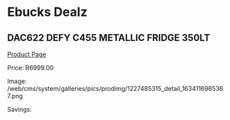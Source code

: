 
# Ebucks Dealz
## DAC622 DEFY C455 METALLIC FRIDGE 350LT
[Product Page](https://www.ebucks.com/web/shop/productSelected.do?prodId=1227485315&catId=704986856)

Price: R6999.00

Image: /web/cms/system/galleries/pics/prodimg/1227485315_detail_1634116965367.png

Savings: 


	